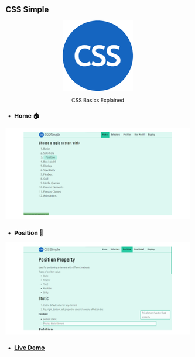 ## CSS Simple

<p align="center">
  <img src="https://github.com/thedipankarroy/CSS_Simple/blob/main/images/android-chrome-192x192.png">
</p>
<p align="center">
  CSS Basics Explained
</p>

- ### Home 🏠

<p align="center">
  <img src="https://raw.githubusercontent.com/thedipankarroy/CSS_Simple/main/images/readme-pictures/home.png">
</p>

- ### Position 📏

<p align="center">
  <img src="https://raw.githubusercontent.com/thedipankarroy/CSS_Simple/main/images/readme-pictures/position.png">
</p>


- ### [Live Demo](https://csssimple.netlify.app)
